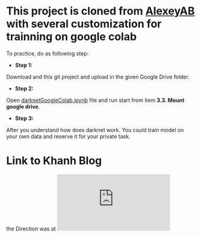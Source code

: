 
# This project is cloned from [AlexeyAB](https://github.com/AlexeyAB/darknet) with several customization for trainning on google colab 

To practice, do as following step:

* **Step 1:**

Download and this git project and upload in the given Google Drive folder.

* **Step 2:**

Open [darknetGoogleColab.ipynb](https://github.com/phamdinhkhanh/darknetGoogleColab/blob/master/darknetGoogleColab.ipynb) file and run start from item **3.3. Mount google drive**.

* **Step 3:**

After you understand how does darknet work. You could train model on your own data and reserve it for your private task.

# Link to Khanh Blog

the Direction was at ![Bài 26 - Huấn luyện YOLO darknet trên google colab](https://phamdinhkhanh.github.io/2020/03/10/DarknetGoogleColab.html)
